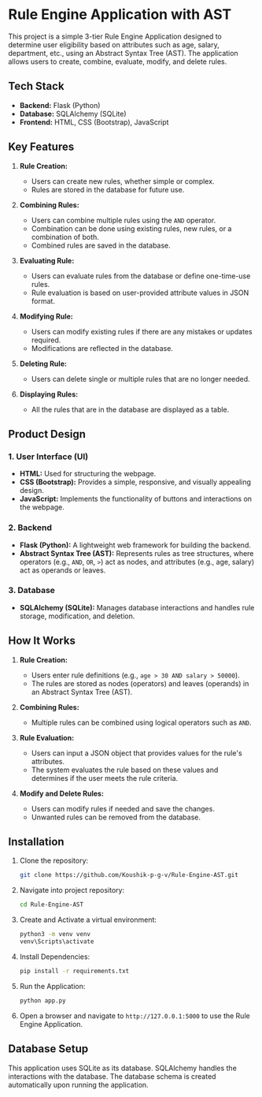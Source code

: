 # Rule Engine Application with AST

This project is a simple 3-tier Rule Engine Application designed to determine user eligibility based on attributes such as age, salary, department, etc., using an Abstract Syntax Tree (AST). The application allows users to create, combine, evaluate, modify, and delete rules. 

## Tech Stack

- **Backend:** Flask (Python)
- **Database:** SQLAlchemy (SQLite)
- **Frontend:** HTML, CSS (Bootstrap), JavaScript

## Key Features

1. **Rule Creation:** 
   - Users can create new rules, whether simple or complex. 
   - Rules are stored in the database for future use.

2. **Combining Rules:** 
   - Users can combine multiple rules using the `AND` operator. 
   - Combination can be done using existing rules, new rules, or a combination of both. 
   - Combined rules are saved in the database.

3. **Evaluating Rule:** 
   - Users can evaluate rules from the database or define one-time-use rules.
   - Rule evaluation is based on user-provided attribute values in JSON format.

4. **Modifying Rule:** 
   - Users can modify existing rules if there are any mistakes or updates required.
   - Modifications are reflected in the database.

5. **Deleting Rule:** 
   - Users can delete single or multiple rules that are no longer needed.

6. **Displaying Rules:** 
   - All the rules that are in the database are displayed as a table.

## Product Design

### 1. User Interface (UI)
- **HTML:** Used for structuring the webpage.
- **CSS (Bootstrap):** Provides a simple, responsive, and visually appealing design.
- **JavaScript:** Implements the functionality of buttons and interactions on the webpage.

### 2. Backend
- **Flask (Python):** A lightweight web framework for building the backend.
- **Abstract Syntax Tree (AST):** Represents rules as tree structures, where operators (e.g., `AND`, `OR`, `>`) act as nodes, and attributes (e.g., age, salary) act as operands or leaves.

### 3. Database
- **SQLAlchemy (SQLite):** Manages database interactions and handles rule storage, modification, and deletion. 

## How It Works

1. **Rule Creation:** 
   - Users enter rule definitions (e.g., `age > 30 AND salary > 50000`).
   - The rules are stored as nodes (operators) and leaves (operands) in an Abstract Syntax Tree (AST).
   
2. **Combining Rules:** 
   - Multiple rules can be combined using logical operators such as `AND`.
   
3. **Rule Evaluation:**
   - Users can input a JSON object that provides values for the rule's attributes. 
   - The system evaluates the rule based on these values and determines if the user meets the rule criteria.

4. **Modify and Delete Rules:** 
   - Users can modify rules if needed and save the changes.
   - Unwanted rules can be removed from the database.

## Installation

1. Clone the repository:
   ```bash
   git clone https://github.com/Koushik-p-g-v/Rule-Engine-AST.git
2. Navigate into project repository:
   ```bash
   cd Rule-Engine-AST
3. Create and Activate a virtual environment:
   ```bash
   python3 -m venv venv
   venv\Scripts\activate
4. Install Dependencies:
   ```bash
   pip install -r requirements.txt
5. Run the Application:
   ```bash
   python app.py
6. Open a browser and navigate to `http://127.0.0.1:5000` to use the Rule Engine Application.

## Database Setup
This application uses SQLite as its database. SQLAlchemy handles the interactions with the database. The database schema is created automatically upon running the application.


